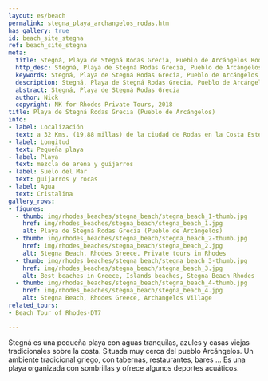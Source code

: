 ```yaml
---
layout: es/beach
permalink: stegna_playa_archangelos_rodas.htm
has_gallery: true
id: beach_site_stegna
ref: beach_site_stegna
meta:
  title: Stegná, Playa de Stegná Rodas Grecia, Pueblo de Arcángelos Rodas Grecia
  http_desc: Stegná, Playa de Stegná Rodas Grecia, Pueblo de Arcángelos Rodas Grecia
  keywords: Stegná, Playa de Stegná Rodas Grecia, Pueblo de Arcángelos Rodas Grecia
  description: Stegná, Playa de Stegná Rodas Grecia, Pueblo de Arcángelos Rodas Grecia
  abstract: Stegná, Playa de Stegná Rodas Grecia
  author: Nick
  copyright: NK for Rhodes Private Tours, 2018
title: Playa de Stegná Rodas Grecia (Pueblo de Arcángelos)
info:
- label: Localización
  text: a 32 Kms. (19,88 millas) de la ciudad de Rodas en la Costa Este
- label: Longitud
  text: Pequeña playa
- label: Playa
  text: mezcla de arena y guijarros
- label: Suelo del Mar
  text: guijarros y rocas
- label: Agua
  text: Cristalina
gallery_rows:
- figures:
  - thumb: img/rhodes_beaches/stegna_beach/stegna_beach_1-thumb.jpg
    href: img/rhodes_beaches/stegna_beach/stegna_beach_1.jpg
    alt: Playa de Stegná Rodas Grecia (Pueblo de Arcángelos)
  - thumb: img/rhodes_beaches/stegna_beach/stegna_beach_2-thumb.jpg
    href: img/rhodes_beaches/stegna_beach/stegna_beach_2.jpg
    alt: Stegna Beach, Rhodes Greece, Private tours in Rhodes
  - thumb: img/rhodes_beaches/stegna_beach/stegna_beach_3-thumb.jpg
    href: img/rhodes_beaches/stegna_beach/stegna_beach_3.jpg
    alt: Best beaches in Greece, Islands beaches, Stegna Beach Rhodes
  - thumb: img/rhodes_beaches/stegna_beach/stegna_beach_4-thumb.jpg
    href: img/rhodes_beaches/stegna_beach/stegna_beach_4.jpg
    alt: Stegna Beach, Rhodes Greece, Archangelos Village
related_tours:
- Beach Tour of Rhodes-DT7

---
```

Stegná es una pequeña playa con aguas tranquilas, azules y casas viejas tradicionales sobre la costa. Situada muy cerca del pueblo Arcángelos. Un ambiente tradicional griego, con tabernas, restaurantes, bares ... Es una playa organizada con sombrillas y ofrece algunos deportes acuáticos.